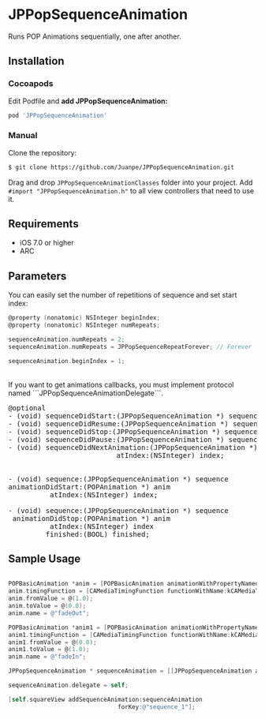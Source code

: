 JPPopSequenceAnimation
======================

Runs POP Animations sequentially, one after another. 

## Installation

### Cocoapods

Edit Podfile and **add JPPopSequenceAnimation:**

```bash
pod 'JPPopSequenceAnimation'
```

### Manual

Clone the repository:

```bash
$ git clone https://github.com/Juanpe/JPPopSequenceAnimation.git
```

Drag and drop `JPPopSequenceAnimationClasses` folder into your project. Add `#import "JPPopSequenceAnimation.h"` to all view controllers that need to use it.

## Requirements

- iOS 7.0 or higher
- ARC

## Parameters

You can easily set the number of repetitions of sequence and set start index:

```objective-c
@property (nonatomic) NSInteger beginIndex;
@property (nonatomic) NSInteger numRepeats;

sequenceAnimation.numRepeats = 2;
sequenceAnimation.numRepeats = JPPopSequenceRepeatForever; // Forever

sequenceAnimation.beginIndex = 1;
```

<br>
If you want to get animations callbacks, you must implement protocol named ```JPPopSequenceAnimationDelegate```.

<pre>
@optional
- (void) sequenceDidStart:(JPPopSequenceAnimation *) sequence;
- (void) sequenceDidResume:(JPPopSequenceAnimation *) sequence;
- (void) sequenceDidStop:(JPPopSequenceAnimation *) sequence;
- (void) sequenceDidPause:(JPPopSequenceAnimation *) sequence;
- (void) sequenceDidNextAnimation:(JPPopSequenceAnimation *) sequence
                          atIndex:(NSInteger) index;


- (void) sequence:(JPPopSequenceAnimation *) sequence
animationDidStart:(POPAnimation *) anim
          atIndex:(NSInteger) index;

- (void) sequence:(JPPopSequenceAnimation *) sequence
 animationDidStop:(POPAnimation *) anim
          atIndex:(NSInteger) index
         finished:(BOOL) finished;
</pre>

## Sample Usage

```objective-c

POPBasicAnimation *anim = [POPBasicAnimation animationWithPropertyNamed:kPOPViewAlpha];
anim.timingFunction = [CAMediaTimingFunction functionWithName:kCAMediaTimingFunctionEaseInEaseOut];
anim.fromValue = @(1.0);
anim.toValue = @(0.0);
anim.name = @"fadeOut";

POPBasicAnimation *anim1 = [POPBasicAnimation animationWithPropertyNamed:kPOPViewAlpha];
anim1.timingFunction = [CAMediaTimingFunction functionWithName:kCAMediaTimingFunctionEaseInEaseOut];
anim1.fromValue = @(0.0);
anim1.toValue = @(1.0);
anim.name = @"fadeIn";

JPPopSequenceAnimation * sequenceAnimation = [[JPPopSequenceAnimation alloc] initWithAnimations:@[anim, anim1]];

sequenceAnimation.delegate = self;

[self.squareView addSequenceAnimation:sequenceAnimation
                               forKey:@"sequence_1"];
```
